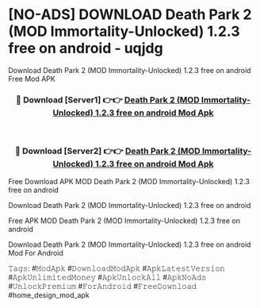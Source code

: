 # [NO-ADS] DOWNLOAD Death Park 2 (MOD Immortality-Unlocked) 1.2.3 free on android - uqjdg
Download Death Park 2 (MOD Immortality-Unlocked) 1.2.3 free on android Free Mod APK

<div align="center">
<h3>🔴 Download [Server1] 👉👉 <a href="https://apk-comot.site?title=Death_Park_2_(MOD_Immortality-Unlocked)_1.2.3_free_on_android">Death Park 2 (MOD Immortality-Unlocked) 1.2.3 free on android Mod Apk</a></h3><br>

<h3>🔴 Download [Server2] 👉👉 <a href="https://apk-comot.site?title=Death_Park_2_(MOD_Immortality-Unlocked)_1.2.3_free_on_android">Death Park 2 (MOD Immortality-Unlocked) 1.2.3 free on android Mod Apk</a></h3>
</div>


Free Download APK MOD Death Park 2 (MOD Immortality-Unlocked) 1.2.3 free on android

Download Death Park 2 (MOD Immortality-Unlocked) 1.2.3 free on android 

Free APK MOD Death Park 2 (MOD Immortality-Unlocked) 1.2.3 free on android 

Download Death Park 2 (MOD Immortality-Unlocked) 1.2.3 free on android Mod For Android

𝚃𝚊𝚐𝚜: #𝙼𝚘𝚍𝙰𝚙𝚔 #𝙳𝚘𝚠𝚗𝚕𝚘𝚊𝚍𝙼𝚘𝚍𝙰𝚙𝚔 #𝙰𝚙𝚔𝙻𝚊𝚝𝚎𝚜𝚝𝚅𝚎𝚛𝚜𝚒𝚘𝚗 #𝙰𝚙𝚔𝚄𝚗𝚕𝚒𝚖𝚒𝚝𝚎𝚍𝙼𝚘𝚗𝚎𝚢 #𝙰𝚙𝚔𝚄𝚗𝚕𝚘𝚌𝚔𝙰𝚕𝚕 #𝙰𝚙𝚔𝙽𝚘𝙰𝚍𝚜 #𝚄𝚗𝚕𝚘𝚌𝚔𝙿𝚛𝚎𝚖𝚒𝚞𝚖 #𝙵𝚘𝚛𝙰𝚗𝚍𝚛𝚘𝚒𝚍 #𝙵𝚛𝚎𝚎𝙳𝚘𝚠𝚗𝚕𝚘𝚊𝚍 #home_design_mod_apk